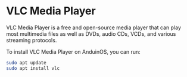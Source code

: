 # VLC Media Player

VLC Media Player is a free and open-source media player that can play most multimedia files as well as DVDs, audio CDs, VCDs, and various streaming protocols.

To install VLC Media Player on AnduinOS, you can run:

```bash
sudo apt update
sudo apt install vlc
```
